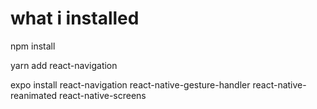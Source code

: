 # what i installed 

npm install

yarn add react-navigation

expo install react-navigation react-native-gesture-handler react-native-reanimated react-native-screens